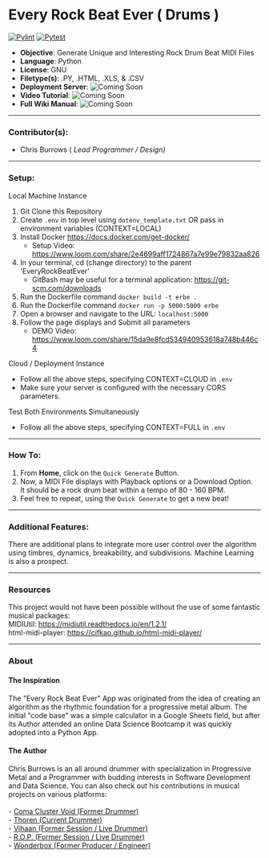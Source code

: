 # Every Rock Beat Ever ( Drums )
[![Pylint](https://github.com/cbradiodrums/Row_Eliminator_App/actions/workflows/pylint.yml/badge.svg)](https://github.com/cbradiodrums/Row_Eliminator_App/actions/workflows/pylint.yml)
[![Pytest](https://github.com/cbradiodrums/Row_Eliminator_App/actions/workflows/pytest.yml/badge.svg)](https://github.com/cbradiodrums/Row_Eliminator_App/actions/workflows/pytest.yml)
- <b>Objective</b>: Generate Unique and Interesting Rock Drum Beat MIDI Files
- <b>Language</b>: Python
- <b>License</b>: GNU
- <b>Filetype(s)</b>: .PY, .HTML, .XLS, & .CSV
- <b>Deployment Server</b>:  ![Coming Soon]()
- <b>Video Tutorial</b>:  ![Coming Soon]()
- <b>Full Wiki Manual</b>:  ![Coming Soon]()
---
### Contributor(s):
- Chris Burrows (<i> Lead Programmer / Design)</i>
---
### Setup:
Local Machine Instance
1. Git Clone this Repository
2. Create `.env` in top level using `dotenv_template.txt`
OR pass in environment variables (CONTEXT=LOCAL)
3. Install Docker https://docs.docker.com/get-docker/
   * Setup Video: https://www.loom.com/share/2e4699aff1724867a7e99e79832aa826
4. In your terminal, cd (change directory) to the parent 'EveryRockBeatEver'
    * GitBash may be useful for a terminal application: https://git-scm.com/downloads
5. Run the Dockerfile command `docker build -t erbe .`
6. Run the Dockerfile command `docker run -p 5000:5000 erbe`
7. Open a browser and navigate to the URL: `localhost:5000`
8. Follow the page displays and Submit all parameters
   * DEMO Video: https://www.loom.com/share/15da9e8fcd534940953618a748b446c4

Cloud / Deployment Instance
- Follow all the above steps, specifying CONTEXT=CLOUD in `.env`
- Make sure your server is configured with the necessary CORS parameters.

Test Both Environments Simultaneously
- Follow all the above steps, specifying CONTEXT=FULL in `.env`

---
### How To:
1. From **Home**, click on the `Quick Generate` Button.
2. Now, a MIDI File displays with Playback options or a Download Option.<br>
It should be a rock drum beat within a tempo of 80 - 160 BPM.
3. Feel free to repeat, using the `Quick Generate` to get a new beat!

---
### Additional Features:

There are additional plans to integrate more user control over the algorithm using
timbres, dynamics, breakability, and subdivisions. Machine Learning is also a prospect.

---
### Resources

This project would not have been possible without the use of some fantastic musical packages:<br>
MIDIUtil: https://midiutil.readthedocs.io/en/1.2.1/ <br>
html-midi-player: https://cifkao.github.io/html-midi-player/

---
### About
#### The Inspiration<br>
The "Every Rock Beat Ever" App was originated from the idea of creating an algorithm as the rhythmic foundation 
for a progressive metal album. The initial "code base" was a simple calculator in a Google Sheets field,
but after its Author attended an online Data Science Bootcamp it was quickly adopted into a Python App.
#### The Author<br>
Chris Burrows is an all around drummer with specialization in Progressive Metal and a Programmer with budding 
interests in Software Development and Data Science. You can also check out his contributions in musical projects 
on various platforms:
<br><br>- <a href="https://open.spotify.com/artist/5B7dQ1AUrxKGunRPsh01Jp?si=D24JJj3xRWWNpbmTz7GYAw">
                Coma Cluster Void (Former Drummer)</a>
    <br>- <a href="https://thoren.bandcamp.com/">
                Thoren (Current Drummer)</a>
    <br>- <a href="https://vihaanmusic.com/">
                Vihaan (Former Session / Live Drummer) </a>
    <br>- <a href="https://ropband.bandcamp.com/">
                R.O.P. (Former Session / Live Drummer)</a>
    <br>- <a href="https://open.spotify.com/artist/5pFx6otrNwzwA4x2gwXjeW?si=ntDvLWwQQ-WyxLi7jzI61A">
                Wonderbox (Former Producer / Engineer)</a>









